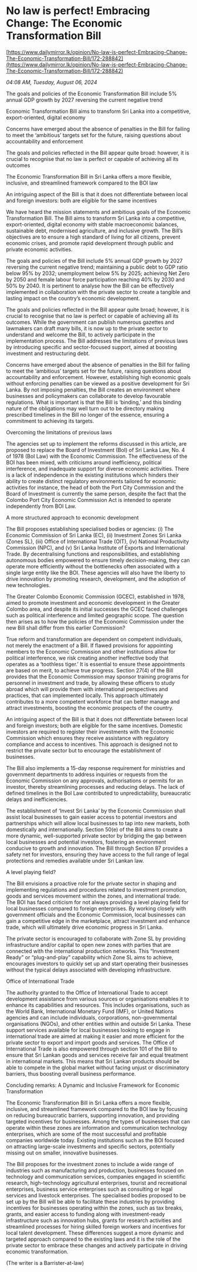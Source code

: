 # No law is perfect! Embracing Change:  The Economic Transformation Bill

[https://www.dailymirror.lk/opinion/No-law-is-perfect-Embracing-Change-The-Economic-Transformation-Bill/172-288842](https://www.dailymirror.lk/opinion/No-law-is-perfect-Embracing-Change-The-Economic-Transformation-Bill/172-288842)

*04:08 AM, Tuesday, August 06, 2024*

The goals and policies of the Economic Transformation Bill include 5% annual GDP growth by 2027 reversing the current negative trend

Economic Transformation Bill aims to transform Sri Lanka into a competitive, export-oriented, digital economy

Concerns have emerged about the absence of penalties in the Bill for failing to meet the ‘ambitious’ targets set for the future, raising questions about accountability and enforcement

The goals and policies reflected in the Bill appear quite broad: however, it is crucial to recognise that no law is perfect or capable of achieving all its outcomes

The Economic Transformation Bill in Sri Lanka offers a more flexible, inclusive, and streamlined framework compared to the BOI law

An intriguing aspect of the Bill is that it does not differentiate between local and foreign investors: both are eligible for the same incentives

We have heard the mission statements and ambitious goals of the Economic Transformation Bill. The Bill aims to transform Sri Lanka into a competitive, export-oriented, digital economy with stable macroeconomic balances, sustainable debt, modernised agriculture, and inclusive growth. The Bill’s objectives are to ensure a high standard of living for all citizens, prevent economic crises, and promote rapid development through public and private economic activities.

The goals and policies of the Bill include 5% annual GDP growth by 2027 reversing the current negative trend; maintaining a public debt to GDP ratio below 95% by 2032; unemployment below 5% by 2025; achieving Net Zero by 2050 and female labour force participation reaching 40% by 2030 and 50% by 2040. It is pertinent to analyse how the Bill can be effectively implemented in collaboration with the private sector to create a tangible and lasting impact on the country’s economic development.

The goals and policies reflected in the Bill appear quite broad; however, it is crucial to recognise that no law is perfect or capable of achieving all its outcomes. While the government can publish numerous gazettes and lawmakers can draft many bills, it is now up to the private sector to understand and welcome the Bill, to actively participate in the implementation process. The Bill addresses the limitations of previous laws by introducing specific and sector-focused support, aimed at boosting investment and restructuring debt.

Concerns have emerged about the absence of penalties in the Bill for failing to meet the ‘ambitious’ targets set for the future, raising questions about accountability and enforcement. However, establishing high economic goals without enforcing penalties can be viewed as a positive development for Sri Lanka. By not imposing penalties, the Bill creates an environment where businesses and policymakers can collaborate to develop favourable regulations. What is important is that the Bill is ‘binding,’ and this binding nature of the obligations may well turn out to be directory making prescribed timelines in the Bill no longer of the essence, ensuring a commitment to achieving its targets.

Overcoming the limitations of previous laws

The agencies set up to implement the reforms discussed in this article, are proposed to replace the Board of Investment (BoI) of Sri Lanka Law, No. 4 of 1978 (BoI Law) with the Economic Commission. The effectiveness of the BOI has been mixed, with criticisms around inefficiency, political interference, and inadequate support for diverse economic activities. There is a lack of independence in the existing institutions which hinders their ability to create distinct regulatory environments tailored for economic activities for instance, the head of both the Port City Commission and the Board of Investment is currently the same person, despite the fact that the Colombo Port City Economic Commission Act is intended to operate independently from BOI Law.

A more structured approach to economic development

The Bill proposes establishing specialised bodies or agencies: (i) The Economic Commission of Sri Lanka (EC), (ii) Investment Zones Sri Lanka (Zones SL), (iii) Office of International Trade (OIT), (iv) National Productivity Commission (NPC), and (v) Sri Lanka Institute of Exports and International Trade. By decentralising functions and responsibilities, and establishing autonomous bodies empowered to ensure timely decision-making, they can operate more efficiently without the bottlenecks often associated with a single large entity like the BOI. These agencies will also have the liberty to drive innovation by promoting research, development, and the adoption of new technologies.

The Greater Colombo Economic Commission (GCEC), established in 1978, aimed to promote investment and economic development in the Greater Colombo area, and despite its initial successes the GCEC faced challenges such as political interference and limited geographic scope. The question then arises as to how the policies of the Economic Commission under the new Bill shall differ from this earlier Commission?

True reform and transformation are dependent on competent individuals, not merely the enactment of a Bill. If flawed provisions for appointing members to the Economic Commission and other institutions allow for political interference, we risk creating another ineffective body that operates as a ‘toothless tiger.’ It is essential to ensure these appointments are based on merit, to achieve true progress. Section 27(4) of the Bill provides that the Economic Commission may sponsor training programs for personnel in investment and trade, by allowing these officers to study abroad which will provide them with international perspectives and practices, that can implemented locally. This approach ultimately contributes to a more competent workforce that can better manage and attract investments, boosting the economic prospects of the country.

An intriguing aspect of the Bill is that it does not differentiate between local and foreign investors; both are eligible for the same incentives. Domestic investors are required to register their investments with the Economic Commission which ensures they receive assistance with regulatory compliance and access to incentives. This approach is designed not to restrict the private sector but to encourage the establishment of businesses.

The Bill also implements a 15-day response requirement for ministries and government departments to address inquiries or requests from the Economic Commission on any approvals, authorisations or permits for an investor, thereby streamlining processes and reducing delays. The lack of defined timelines in the BoI Law contributed to unpredictability, bureaucratic delays and inefficiencies.

The establishment of ‘Invest Sri Lanka’ by the Economic Commission shall assist local businesses to gain easier access to potential investors and partnerships which will allow local businesses to tap into new markets, both domestically and internationally. Section 50(e) of the Bill aims to create a more dynamic, well-supported private sector by bridging the gap between local businesses and potential investors, fostering an environment conducive to growth and innovation. The Bill through Section 87 provides a safety net for investors, ensuring they have access to the full range of legal protections and remedies available under Sri Lankan law.

A level playing field?

The Bill envisions a proactive role for the private sector in shaping and implementing regulations and procedures related to investment promotion, goods and services movement within the zones, and international trade. The BOI has faced criticism for not always providing a level playing field for local businesses compared to foreign enterprises. By working closely with government officials and the Economic Commission, local businesses can gain a competitive edge in the marketplace, attract investment and enhance trade, which will ultimately drive economic progress in Sri Lanka.

The private sector is encouraged to collaborate with Zone SL by providing infrastructure and/or capital to open new zones with parties that are connected with the international production networks. This “Investment Ready” or “plug-and-play” capability which Zone SL aims to achieve, encourages investors to quickly set up and start operating their businesses without the typical delays associated with developing infrastructure.

Office of International Trade

The authority granted to the Office of International Trade to accept development assistance from various sources or organisations enables it to enhance its capabilities and resources. This includes organisations, such as the World Bank, International Monetary Fund (IMF), or United Nations agencies and can include individuals, corporations, non-governmental organisations (NGOs), and other entities within and outside Sri Lanka. These support services available for local businesses looking to engage in international trade are aimed at making it easier and more efficient for the private sector to export and import goods and services. The Office of International Trade is also empowered through section 101 of the Bill to ensure that Sri Lankan goods and services receive fair and equal treatment in international markets. This means that Sri Lankan products should be able to compete in the global market without facing unjust or discriminatory barriers, thus boosting overall business performance.

Concluding remarks: A Dynamic and Inclusive Framework for Economic Transformation

The Economic Transformation Bill in Sri Lanka offers a more flexible, inclusive, and streamlined framework compared to the BOI law by focusing on reducing bureaucratic barriers, supporting innovation, and providing targeted incentives for businesses. Among the types of businesses that can operate within these zones are information and communication technology enterprises, which are some of the most successful and profitable companies worldwide today. Existing institutions such as the BOI focused on attracting large-scale investments and specific sectors, potentially missing out on smaller, innovative businesses.

The Bill proposes for the investment zones to include a wide range of industries such as manufacturing and production, businesses focused on technology and communication services, companies engaged in scientific research, high-technology agricultural enterprises, tourist and recreational enterprises, business service enterprises such as consulting or legal services and livestock enterprises. The specialised bodies proposed to be set up by the Bill will be able to facilitate these industries by providing incentives for businesses operating within the zones, such as tax breaks, grants, and easier access to funding along with investment-ready infrastructure such as innovation hubs, grants for research activities and streamlined processes for hiring skilled foreign workers and incentives for local talent development. These differences suggest a more dynamic and targeted approach compared to the existing laws and it is the role of the private sector to embrace these changes and actively participate in driving economic transformation.

(The writer is a Barrister-at-law)

